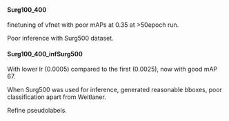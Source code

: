 #### Surg100_400 

finetuning of vfnet with poor mAPs at 0.35 at >50epoch run.

Poor inference with Surg500 dataset.



#### Surg100_400_infSurg500

With lower lr (0.0005) compared to the first (0.0025), now with good mAP 67.

When Surg500 was used for inference, generated reasonable bboxes, poor classification apart from Weitlaner.

Refine pseudolabels.
